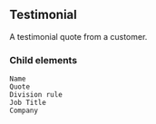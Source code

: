 ## Testimonial
A testimonial quote from a customer.

### Child elements
    Name
    Quote
    Division rule
    Job Title
    Company

